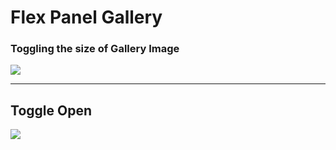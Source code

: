 # Flex Panel Gallery

### Toggling the size of Gallery Image

<img src="https://user-images.githubusercontent.com/20695270/198692491-0e95bc4b-4639-4b08-8da4-ed64df8845ab.png"><hr>

## Toggle Open

<img src="https://user-images.githubusercontent.com/20695270/198692668-23d855bc-1f59-406b-b662-60e274976d69.png">
